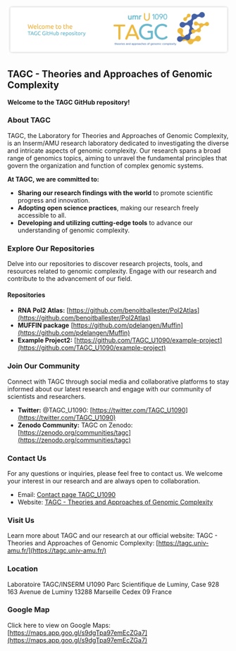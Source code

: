 ![Header](./github-header-image.png)

## **TAGC - Theories and Approaches of Genomic Complexity**

**Welcome to the TAGC GitHub repository!**

### About TAGC

TAGC, the Laboratory for Theories and Approaches of Genomic Complexity, is an Inserm/AMU research laboratory dedicated to investigating the diverse and intricate aspects of genomic complexity. Our research spans a broad range of genomics topics, aiming to unravel the fundamental principles that govern the organization and function of complex genomic systems.

**At TAGC, we are committed to:**

* **Sharing our research findings with the world** to promote scientific progress and innovation.
* **Adopting open science practices**, making our research freely accessible to all.
* **Developing and utilizing cutting-edge tools** to advance our understanding of genomic complexity.

### Explore Our Repositories

Delve into our repositories to discover research projects, tools, and resources related to genomic complexity. Engage with our research and contribute to the advancement of our field.

#### Repositories

* **RNA Pol2 Atlas:** [https://github.com/benoitballester/Pol2Atlas](https://github.com/benoitballester/Pol2Atlas)
* **MUFFIN package** [https://github.com/pdelangen/Muffin](https://github.com/pdelangen/Muffin)
* **Example Project2:** [https://github.com/TAGC_U1090/example-project](https://github.com/TAGC_U1090/example-project)

### Join Our Community

Connect with TAGC through social media and collaborative platforms to stay informed about our latest research and engage with our community of scientists and researchers.

* **Twitter:** @TAGC_U1090: [https://twitter.com/TAGC_U1090](https://twitter.com/TAGC_U1090)
* **Zenodo Community:** TAGC on Zenodo: [https://zenodo.org/communities/tagc](https://zenodo.org/communities/tagc)

### Contact Us

For any questions or inquiries, please feel free to contact us. We welcome your interest in our research and are always open to collaboration.

* Email: [Contact page TAGC_U1090](https://tagc.univ-amu.fr/en/contact)
* Website: [TAGC - Theories and Approaches of Genomic Complexity](https://tagc.univ-amu.fr/)

### Visit Us

Learn more about TAGC and our research at our official website:
TAGC - Theories and Approaches of Genomic Complexity: [https://tagc.univ-amu.fr/](https://tagc.univ-amu.fr/)

### Location

Laboratoire TAGC/INSERM U1090
Parc Scientifique de Luminy, Case 928
163 Avenue de Luminy
13288 Marseille Cedex 09
France

### Google Map

Click here to view on Google Maps: [https://maps.app.goo.gl/s9dgTpa97emEcZGa7](https://maps.app.goo.gl/s9dgTpa97emEcZGa7)
